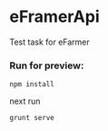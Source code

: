 # eFramerApi

Test task for eFarmer

### Run for preview:

```
npm install
```
next run

```
grunt serve
```


